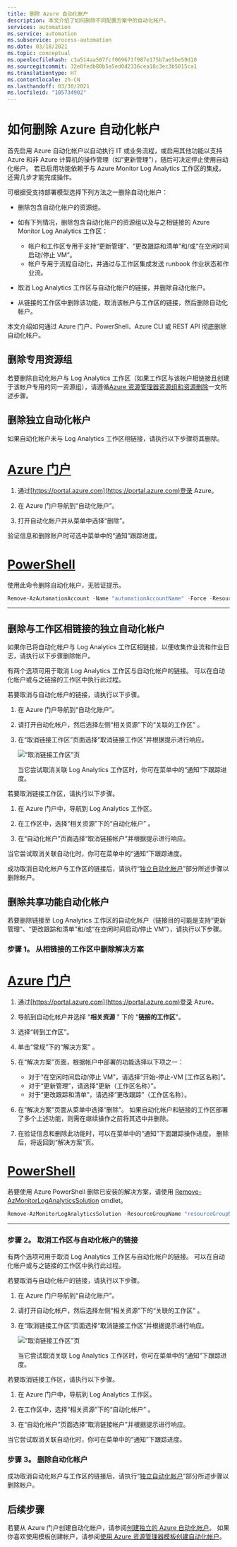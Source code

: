```yaml
---
title: 删除 Azure 自动化帐户
description: 本文介绍了如何删除不同配置方案中的自动化帐户。
services: automation
ms.service: automation
ms.subservice: process-automation
ms.date: 03/18/2021
ms.topic: conceptual
ms.openlocfilehash: c3a514aa507fcf069671f987e175b7ae5be59d10
ms.sourcegitcommit: 32e0fedb80b5a5ed0d2336cea18c3ec3b5015ca1
ms.translationtype: HT
ms.contentlocale: zh-CN
ms.lasthandoff: 03/30/2021
ms.locfileid: "105734902"
---
```

# <a name="how-to-delete-your-azure-automation-account"></a>如何删除 Azure 自动化帐户

首先启用 Azure 自动化帐户以自动执行 IT 或业务流程，或启用其他功能以支持 Azure 和非 Azure 计算机的操作管理（如“更新管理”），随后可决定停止使用自动化帐户。 若已启用功能依赖于与 Azure Monitor Log Analytics 工作区的集成，还需几步才能完成操作。

可根据受支持部署模型选择下列方法之一删除自动化帐户：

* 删除包含自动化帐户的资源组。
* 如有下列情况，删除包含自动化帐户的资源组以及与之相链接的 Azure Monitor Log Analytics 工作区：

    * 帐户和工作区专用于支持“更新管理”、“更改跟踪和清单”和/或“在空闲时间启动/停止 VM”。
    * 帐户专用于流程自动化，并通过与工作区集成发送 runbook 作业状态和作业流。

* 取消 Log Analytics 工作区与自动化帐户的链接，并删除自动化帐户。
* 从链接的工作区中删除该功能，取消该帐户与工作区的链接，然后删除自动化帐户。

本文介绍如何通过 Azure 门户、PowerShell、Azure CLI 或 REST API 彻底删除自动化帐户。

## <a name="delete-the-dedicated-resource-group"></a>删除专用资源组

若要删除自动化帐户与 Log Analytics 工作区（如果工作区与该帐户相链接且创建于该帐户专用的同一资源组），请遵循[Azure 资源管理器资源组和资源删除](../azure-resource-manager/management/delete-resource-group.md)一文所述步骤。

## <a name="delete-a-standalone-automation-account"></a>删除独立自动化帐户

如果自动化帐户未与 Log Analytics 工作区相链接，请执行以下步骤将其删除。

# <a name="azure-portal"></a>[Azure 门户](#tab/azure-portal)

1. 通过[https://portal.azure.com](https://portal.azure.com)登录 Azure。

2. 在 Azure 门户导航到“自动化账户”。

3. 打开自动化帐户并从菜单中选择“删除”。

验证信息和删除账户时可选中菜单中的“通知”跟踪进度。

# <a name="powershell"></a>[PowerShell](#tab/azure-powershell)

使用此命令删除自动化帐户，无验证提示。

```powershell
Remove-AzAutomationAccount -Name "automationAccountName" -Force -ResourceGroupName "resourceGroupName"
```

---

## <a name="delete-a-standalone-automation-account-linked-to-workspace"></a>删除与工作区相链接的独立自动化帐户

如果你已将自动化帐户与 Log Analytics 工作区相链接，以便收集作业流和作业日志，请执行以下步骤删除帐户。

有两个选项可用于取消 Log Analytics 工作区与自动化帐户的链接。 可以在自动化帐户或与之链接的工作区中执行此过程。

若要取消与自动化帐户的链接，请执行以下步骤。

1. 在 Azure 门户导航到“自动化账户”。

2. 请打开自动化帐户，然后选择左侧“相关资源”下的“关联的工作区” 。

3. 在“取消链接工作区”页面选择“取消链接工作区”并根据提示进行响应。

   ![“取消链接工作区”页](media/automation-solution-vm-management-remove/automation-unlink-workspace-blade.png)

    当它尝试取消关联 Log Analytics 工作区时，你可在菜单中的“通知”下跟踪进度。

若要取消链接工作区，请执行以下步骤。

1. 在 Azure 门户中，导航到 Log Analytics 工作区。

2. 在工作区中，选择“相关资源”下的“自动化帐户” 。

3. 在“自动化帐户”页面选择“取消链接帐户”并根据提示进行响应。

当它尝试取消关联自动化时，你可在菜单中的“通知”下跟踪进度。

成功取消自动化帐户与工作区的链接后，请执行“[独立自动化帐户](#delete-a-standalone-automation-account)”部分所述步骤以删除帐户。

## <a name="delete-a-shared-capability-automation-account"></a>删除共享功能自动化帐户

若要删除链接至 Log Analytics 工作区的自动化帐户（链接目的可能是支持“更新管理”、“更改跟踪和清单”和/或“在空闲时间启动/停止 VM”），请执行以下步骤。

### <a name="step-1-delete-the-solution-from-the-linked-workspace"></a>步骤 1。 从相链接的工作区中删除解决方案

# <a name="azure-portal"></a>[Azure 门户](#tab/azure-portal)

1. 通过[https://portal.azure.com](https://portal.azure.com)登录 Azure。

2. 导航到自动化帐户并选择 "**相关资源** " 下的 "**链接的工作区**"。

3. 选择“转到工作区”。

4. 单击“常规”下的“解决方案” 。

5. 在“解决方案”页面，根据帐户中部署的功能选择以下项之一：

    * 对于“在空闲时间启动/停止 VM”，请选择“开始-停止-VM [工作区名称]”。
    * 对于“更新管理”，请选择“更新（工作区名称）”。
    * 对于“更改跟踪和清单”，请选择“更改跟踪”（工作区名称）。

6. 在“解决方案”页面从菜单中选择“删除”。 如果自动化帐户和链接的工作区部署了多个上述功能，则需在继续操作之前将其选中并删除。

7. 在验证信息和删除此功能时，可以在菜单中的“通知”下面跟踪操作进度。 删除后，将返回到“解决方案”页。

# <a name="powershell"></a>[PowerShell](#tab/azure-powershell)

若要使用 Azure PowerShell 删除已安装的解决方案，请使用 [Remove-AzMonitorLogAnalyticsSolution](/powershell/module/az.monitoringsolutions/remove-azmonitorloganalyticssolution) cmdlet。

```powershell
Remove-AzMonitorLogAnalyticsSolution -ResourceGroupName "resourceGroupName" -Name "solutionName"
```

---

### <a name="step-2-unlink-workspace-from-automation-account"></a>步骤 2。 取消工作区与自动化帐户的链接

有两个选项可用于取消 Log Analytics 工作区与自动化帐户的链接。 可以在自动化帐户或与之链接的工作区中执行此过程。

若要取消与自动化帐户的链接，请执行以下步骤。

1. 在 Azure 门户导航到“自动化账户”。

2. 请打开自动化帐户，然后选择左侧“相关资源”下的“关联的工作区” 。

3. 在“取消链接工作区”页面选择“取消链接工作区”并根据提示进行响应。

   ![“取消链接工作区”页](media/automation-solution-vm-management-remove/automation-unlink-workspace-blade.png)

    当它尝试取消关联 Log Analytics 工作区时，你可在菜单中的“通知”下跟踪进度。

若要取消链接工作区，请执行以下步骤。

1. 在 Azure 门户中，导航到 Log Analytics 工作区。

2. 在工作区中，选择“相关资源”下的“自动化帐户” 。

3. 在“自动化帐户”页面选择“取消链接帐户”并根据提示进行响应。

当它尝试取消关联自动化时，你可在菜单中的“通知”下跟踪进度。

### <a name="step-3-delete-automation-account"></a>步骤 3。 删除自动化帐户

成功取消自动化帐户与工作区的链接后，请执行“[独立自动化帐户](#delete-a-standalone-automation-account)”部分所述步骤以删除帐户。

## <a name="next-steps"></a>后续步骤

若要从 Azure 门户创建自动化帐户，请参阅[创建独立的 Azure 自动化帐户](automation-create-standalone-account.md)。 如果你喜欢使用模板创建帐户，请参阅[使用 Azure 资源管理器模板创建自动化帐户](quickstart-create-automation-account-template.md)。